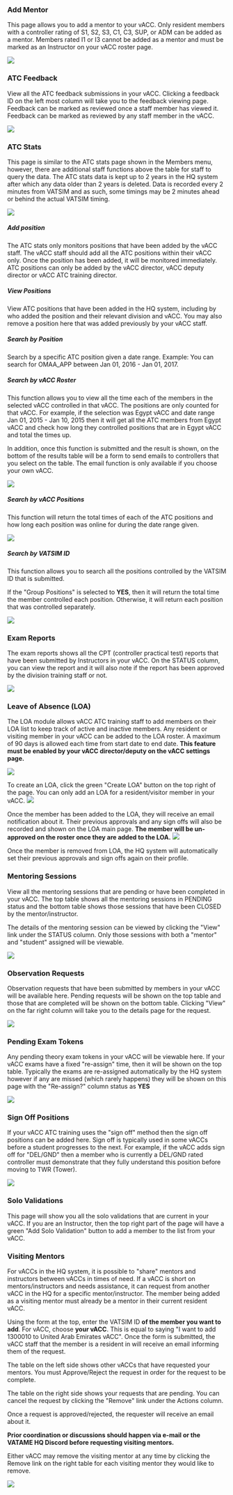 ### Add Mentor
This page allows you to add a mentor to your vACC. Only resident members with a controller rating of S1, S2, S3, C1, C3, SUP, or ADM can be added as a mentor. Members rated I1 or I3 cannot be added as a mentor and must be marked as an Instructor on your vACC roster page.

![](/assets/atcmentor1.PNG)

### ATC Feedback
View all the ATC feedback submissions in your vACC. Clicking a feedback ID on the left most column will take you to the feedback viewing page. Feedback can be marked as reviewed once a staff member has viewed it. Feedback can be marked as reviewed by any staff member in the vACC.

![](/assets/atcfeedback1.PNG)

### ATC Stats
This page is similar to the ATC stats page shown in the Members menu, however, there are additional staff functions above the table for staff to query the data. The ATC stats data is kept up to 2 years in the HQ system after which any data older than 2 years is deleted. Data is recorded every 2 minutes from VATSIM and as such, some timings may be 2 minutes ahead or behind the actual VATSIM timing.

![](/assets/atcstats1.PNG)

##### Add position
The ATC stats only monitors positions that have been added by the vACC staff. The vACC staff should add all the ATC positions within their vACC only. Once the position has been added, it will be monitored immediately. ATC positions can only be added by the vACC director, vACC deputy director or vACC ATC training director.

##### View Positions
View ATC positions that have been added in the HQ system, including by who added the position and their relevant division and vACC. You may also remove a position here that was added previously by your vACC staff. 

##### Search by Position
Search by a specific ATC position given a date range. Example: You can search for OMAA_APP between Jan 01, 2016 - Jan 01, 2017.

##### Search by vACC Roster
This function allows you to view all the time each of the members in the selected vACC controlled in that vACC. The positions are only counted for that vACC. For example, if the selection was Egypt vACC and date range Jan 01, 2015 - Jan 10, 2015 then it will get all the ATC members from Egypt vACC and check how long they controlled positions that are in Egypt vACC and total the times up. 

In addition, once this function is submitted and the result is shown, on the bottom of the results table will be a form to send emails to controllers that you select on the table. The email function is only available if you choose your own vACC.

![](/assets/atcstats2.PNG)

##### Search by vACC Positions
This function will return the total times of each of the ATC positions and how long each position was online for during the date range given.

![](/assets/atcstats3.PNG)

##### Search by VATSIM ID
This function allows you to search all the positions controlled by the VATSIM ID that is submitted. 

If the "Group Positions" is selected to **YES**, then it will return the total time the member controlled each position. Otherwise, it will return each position that was controlled separately.

![](/assets/atcstats4.PNG)

### Exam Reports
The exam reports shows all the CPT (controller practical test) reports that have been submitted by Instructors in your vACC. On the STATUS column, you can view the report and it will also note if the report has been approved by the division training staff or not.

![](/assets/examreps1.PNG)

### Leave of Absence (LOA)
The LOA module allows vACC ATC training staff to add members on their LOA list to keep track of active and inactive members. Any resident or visiting member in your vACC can be added to the LOA roster. A maximum of 90 days is allowed each time from start date to end date. **This feature must be enabled by your vACC director/deputy on the vACC settings page.**

![](/assets/loa1.PNG)

To create an LOA, click the green "Create LOA" button on the top right of the page. You can only add an LOA for a resident/visitor member in your vACC.
![](/assets/loa2.PNG)

Once the member has been added to the LOA, they will receive an email notification about it. Their previous approvals and any sign offs will also be recorded and shown on the LOA main page. **The member will be un-approved on the roster once they are added to the LOA.**
![](/assets/loa3.PNG)

Once the member is removed from LOA, the HQ system will automatically set their previous approvals and sign offs again on their profile.

### Mentoring Sessions
View all the mentoring sessions that are pending or have been completed in your vACC. The top table shows all the mentoring sessions in PENDING status and the bottom table shows those sessions that have been CLOSED by the mentor/instructor. 

The details of the mentoring session can be viewed by clicking the "View" link under the STATUS column. Only those sessions with both a "mentor" and "student" assigned will be viewable.

![](/assets/mentoring1.PNG)

### Observation Requests
Observation requests that have been submitted by members in your vACC will be available here. Pending requests will be shown on the top table and those that are completed will be shown on the bottom table. Clicking "View" on the far right column will take you to the details page for the request.

![](/assets/obsreq3.PNG)

### Pending Exam Tokens
Any pending theory exam tokens in your vACC will be viewable here. If your vACC exams have a fixed "re-assign" time, then it will be shown on the top table. Typically the exams are re-assigned automatically by the HQ system however if any are missed (which rarely happens) they will be shown on this page with the "Re-assign?" column status as **YES**

![](/assets/pendingtokens1.PNG)

### Sign Off Positions
If your vACC ATC training uses the "sign off" method then the sign off positions can be added here. Sign off is typically used in some vACCs before a student progresses to the next. For example, if the vACC adds sign off for "DEL/GND" then a member who is currently a DEL/GND rated controller must demonstrate that they fully understand this position before moving to TWR (Tower). 

![](/assets/signoffs1.PNG)

### Solo Validations
This page will show you all the solo validations that are current in your vACC. If you are an Instructor, then the top right part of the page will have a green "Add Solo Validation" button to add a member to the list from your vACC.

### Visiting Mentors
For vACCs in the HQ system, it is possible to "share" mentors and instructors between vACCs in times of need. If a vACC is short on mentors/instructors and needs assistance, it can request from another vACC in the HQ for a specific mentor/instructor. The member being added as a visiting mentor must already be a mentor in their current resident vACC.

Using the form at the top, enter the VATSIM ID **of the member you want to add**. For vACC, choose **your vACC**. This is equal to saying "I want to add 1300010 to United Arab Emirates vACC". Once the form is submitted, the vACC staff that the member is a resident in will receive an email informing them of the request.

The table on the left side shows other vACCs that have requested your mentors. You must Approve/Reject the request in order for the request to be complete. 

The table on the right side shows your requests that are pending. You can cancel the request by clicking the "Remove" link under the Actions column.

Once a request is approved/rejected, the requester will receive an email about it.

**Prior coordination or discussions should happen via e-mail or the VATAME HQ Discord before requesting visiting mentors.**

Either vACC may remove the visiting mentor at any time by clicking the Remove link on the right table for each visiting mentor they would like to remove.

![](/assets/visiting-mentors2.PNG)
